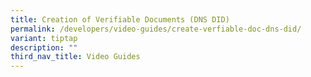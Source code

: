 ```yaml
---
title: Creation of Verifiable Documents (DNS DID)
permalink: /developers/video-guides/create-verfiable-doc-dns-did/
variant: tiptap
description: ""
third_nav_title: Video Guides
---
```

<p></p>
<p></p>